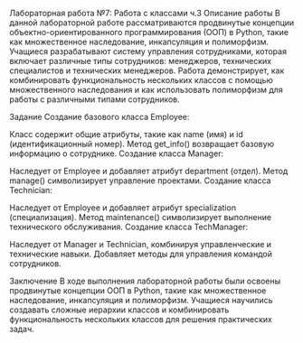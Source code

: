 Лабораторная работа №7: Работа с классами ч.3
Описание работы
В данной лабораторной работе рассматриваются продвинутые концепции объектно-ориентированного программирования (ООП) в Python, такие как множественное наследование, инкапсуляция и полиморфизм. Учащиеся разрабатывают систему управления сотрудниками, которая включает различные типы сотрудников: менеджеров, технических специалистов и технических менеджеров. Работа демонстрирует, как комбинировать функциональность нескольких классов с помощью множественного наследования и как использовать полиморфизм для работы с различными типами сотрудников.

Задание
Создание базового класса Employee:

Класс содержит общие атрибуты, такие как name (имя) и id (идентификационный номер).
Метод get_info() возвращает базовую информацию о сотруднике.
Создание класса Manager:

Наследует от Employee и добавляет атрибут department (отдел).
Метод manage() символизирует управление проектами.
Создание класса Technician:

Наследует от Employee и добавляет атрибут specialization (специализация).
Метод maintenance() символизирует выполнение технического обслуживания.
Создание класса TechManager:

Наследует от Manager и Technician, комбинируя управленческие и технические навыки.
Добавляет методы для управления командой сотрудников.

Заключение
В ходе выполнения лабораторной работы были освоены продвинутые концепции ООП в Python, такие как множественное наследование, инкапсуляция и полиморфизм. Учащиеся научились создавать сложные иерархии классов и комбинировать функциональность нескольких классов для решения практических задач.

